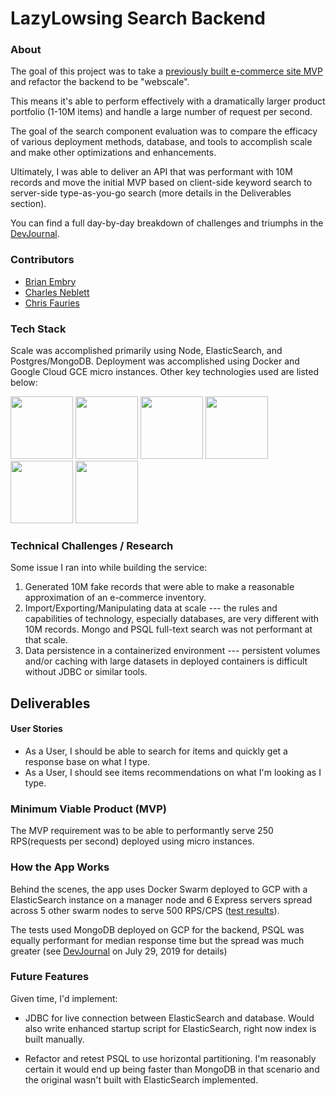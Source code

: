 # LazyLowsing Search Backend

### About

The goal of this project was to take a [previously built e-commerce site MVP ](https://github.com/mc-ed) and refactor the backend to be "webscale".

This means it's able to perform effectively with a dramatically larger product portfolio (1-10M items) and handle a large number of request per second.

The goal of the search component evaluation was to compare the efficacy of various deployment methods, database, and tools to accomplish scale and make other optimizations and enhancements.

Ultimately, I was able to deliver an API that was performant with 10M records and move the initial MVP based on client-side keyword search to server-side type-as-you-go search (more details in the Deliverables section).

You can find a full day-by-day breakdown of challenges and triumphs in the [DevJournal](https://github.com/lazylowesing/Search-Banner/blob/master/DevJournal.md).

### Contributors

- [Brian Embry](https://github.com/baembry)
- [Charles Neblett](https://github.com/cnebs)
- [Chris Fauries](https://github.com/chrisfauries)

### Tech Stack

Scale was accomplished primarily using Node, ElasticSearch, and Postgres/MongoDB. Deployment was accomplished using Docker and Google Cloud GCE micro instances. Other key technologies used are listed below:

<img src="https://lh5.googleusercontent.com/rdAoVdYKOCnmtev6t7DJrEY7mG4iYsRPqeTH0Z-OrlsVmiea3q5SMtOGNSa7HzJcyxcIcelTacG5gPNgyBoIviiNcLbohQAicvpldcfM32Klb_ewouDRd67OtYhUAU1CEZB4rBqB" width="100" />
<img src="https://lh6.googleusercontent.com/tKlT8lGB2bTDqSilr_a2y8vaO-QBUdcUIYASnslf-RAKTxUEiEBq-_gTVBP0irIP1ZWNuSvp1fouOJrQBXUr0joVmBZzNyOec4jBpOyVogPZMOYhPH6YQwYOiLdZnfuaDnFel9rn" width="100" />
<img src="https://www.docker.com/sites/default/files/d8/styles/role_icon/public/2019-07/Moby-logo.png?itok=sYH_JEaJ" width="100">
<img src="https://static-www.elastic.co/v3/assets/bltefdd0b53724fa2ce/blt6ae3d6980b5fd629/5bbca1d1af3a954c36f95ed3/logo-elastic.svg" width="100">
<img src="https://cloud.mongodb.com/static/images/mdb_logo.svg" width='100'/>
<img src="https://cloud.google.com/_static/9b2935c280/images/cloud/cloud-logo.svg" width="100">
 
### Technical Challenges / Research
 
Some issue I ran into while building the service:
 
1. Generated 10M fake records that were able to make a reasonable approximation of an e-commerce inventory.
2. Import/Exporting/Manipulating data at scale --- the rules and capabilities of technology, especially databases, are very different with 10M records. Mongo and PSQL full-text search was not performant at that scale.
3. Data persistence in a containerized environment --- persistent volumes and/or caching with large datasets in deployed containers is difficult without JDBC or similar tools.
 
## Deliverables
 
#### User Stories
 
- As a User, I should be able to search for items and quickly get a response base on what I type.
- As a User, I should see items recommendations on what I'm looking as I type.
 
### Minimum Viable Product (MVP)
 
The MVP requirement was to be able to performantly serve 250 RPS(requests per second) deployed using micro instances.
 
### How the App Works
 
Behind the scenes, the app uses Docker Swarm deployed to GCP with a ElasticSearch instance on a manager node and 6 Express servers spread across 5 other swarm nodes to serve 500 RPS/CPS ([test results](https://ldr.io/2KlKOuh)).
 
The tests used MongoDB deployed on GCP for the backend, PSQL was equally performant for median response time but the spread was much greater (see [DevJournal](https://github.com/lazylowesing/Search-Banner/blob/master/DevJournal.md) on July 29, 2019 for details)
 
### Future Features
 
Given time, I'd implement:
 
- JDBC for live connection between ElasticSearch and database. Would also write enhanced startup script for ElasticSearch, right now index is built manually.
 
- Refactor and retest PSQL to use horizontal partitioning. I'm reasonably certain it would end up being faster than MongoDB in that scenario and the original wasn't built with ElasticSearch implemented.
